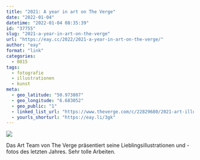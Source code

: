 ```yaml
---
title: "2021: A year in art on The Verge"
date: "2022-01-04"
datetime: "2022-01-04 08:35:39"
id: "37755"
slug: "2021-a-year-in-art-on-the-verge"
url: "https://eay.cc/2022/2021-a-year-in-art-on-the-verge/"
author: "eay"
format: "link"
categories:
  - 0815
tags:
  - fotografie
  - illustrationen
  - kunst
meta:
  - geo_latitude: "50.973807"
  - geo_longitude: "6.683052"
  - geo_public: "1"
  - linked_list_url: "https://www.theverge.com/c/22829680/2021-art-illustrations-photography-verge-roundup"
  - yourls_shorturl: "https://eay.li/3gk"
---
```


[![](https://eay.cc/uploads/2022/verge-art.jpg)](https://www.theverge.com/c/22829680/2021-art-illustrations-photography-verge-roundup)

Das Art Team von The Verge präsentiert seine Lieblingsillustrationen und -fotos des letzten Jahres. Sehr tolle Arbeiten.
